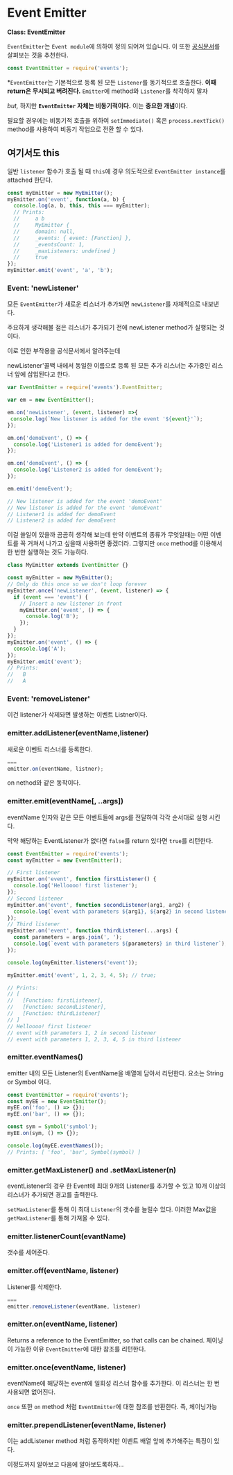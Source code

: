 # Event Emitter

**Class: EventEmitter**

`EventEmitter`는 `Event module`에 의하여 정의 되어져 있습니다.
이 또한 [공식문서](https://nodejs.org/api/events.html#events_emitter_removelistener_eventname_listener)를 살펴보는 것을 추천한다.

```js
const EventEmitter = require('events');
```

*`EventEmitter`는 기본적으로 등록 된 모든 `Listener`를 동기적으로 호출한다. **이때 return은 무시되고 버려진다.** `Emitter`에 method와 `Listener`를 착각하지 말자


*but,* 하지만 **`EventEmitter` 자체는 비동기적이다.**
이는 **중요한 개념**이다.


필요할 경우에는 비동기적 호출을 위하여 `setImmediate()` 혹은 `process.nextTick()` method를 사용하여 비동기 작업으로 전환 할 수 있다.


## 여기서도 this

일반 `listener` 함수가 호출 될 때 `this`에 경우 의도적으로 `EventEmitter instance`를 attached 한단다.

```js
const myEmitter = new MyEmitter();
myEmitter.on('event', function(a, b) {
  console.log(a, b, this, this === myEmitter);
  // Prints:
  //     a b
  //     MyEmitter {
  //     domain: null,
  //     _events: { event: [Function] },
  //     _eventsCount: 1,
  //     _maxListeners: undefined }
  //     true
});
myEmitter.emit('event', 'a', 'b');
```

### Event: 'newListener'

모든 `EventEmitter`가 새로운 리스너가 추가되면 `newListener`를 자체적으로 내보낸다.

주요하게 생각해볼 점은 리스너가 추가되기 전에 newListener method가 실행되는 것이다.

이로 인한 부작용을 공식문서에서 알려주는데

newListener'콜백 내에서 동일한 이름으로 등록 된 모든 추가 리스너는 추가중인 리스너 앞에 삽입된다고 한다.

```js
var EventEmitter = require('events').EventEmitter;

var em = new EventEmitter();

em.on('newListener', (event, listener) =>{
 console.log(`New listener is added for the event '${event}'`);
});

em.on('demoEvent', () => {
  console.log('Listener1 is added for demoEvent');
});

em.on('demoEvent', () => {
  console.log('Listener2 is added for demoEvent');
});

em.emit('demoEvent');

// New listener is added for the event 'demoEvent'
// New listener is added for the event 'demoEvent'
// Listener1 is added for demoEvent
// Listener2 is added for demoEvent
```

이걸 쓸일이 있을까 곰곰히 생각해 보는데 만약 이벤트의 종류가 무엇일때는 어떤 이벤트를 꼭 거쳐서 나가고 싶을때 사용하면 좋겠더라.
그렇지만 `once` method를 이용해서 한 번만 실행하는 것도 가능하다.

```js
class MyEmitter extends EventEmitter {}

const myEmitter = new MyEmitter();
// Only do this once so we don't loop forever
myEmitter.once('newListener', (event, listener) => {
  if (event === 'event') {
    // Insert a new listener in front
    myEmitter.on('event', () => {
      console.log('B');
    });
  }
});
myEmitter.on('event', () => {
  console.log('A');
});
myEmitter.emit('event');
// Prints:
//   B
//   A
```

### Event: 'removeListener'

이건 listener가 삭제돠면 발생하는 이벤트 Listner이다.

### emitter.addListener(eventName,listener)

새로운 이벤트 리스너를 등록한다.
```js
=== 
emitter.on(eventName, listner);
```

on nethod와 같은 동작이다.

### emitter.emit(eventName[, ..args])

eventName 인자와 같은 모든 이벤트들에 args를 전달하여 각각 순서대로 실행 시킨다.

막약 해당하는 EventListener가 없다면 `false`를 return 있다면 `true`를 리턴한다.
```js
const EventEmitter = require('events');
const myEmitter = new EventEmitter();

// First listener
myEmitter.on('event', function firstListener() {
  console.log('Helloooo! first listener');
});
// Second listener
myEmitter.on('event', function secondListener(arg1, arg2) {
  console.log(`event with parameters ${arg1}, ${arg2} in second listener`);
});
// Third listener
myEmitter.on('event', function thirdListener(...args) {
  const parameters = args.join(', ');
  console.log(`event with parameters ${parameters} in third listener`);
});

console.log(myEmitter.listeners('event'));

myEmitter.emit('event', 1, 2, 3, 4, 5); // true;

// Prints:
// [
//   [Function: firstListener],
//   [Function: secondListener],
//   [Function: thirdListener]
// ]
// Helloooo! first listener
// event with parameters 1, 2 in second listener
// event with parameters 1, 2, 3, 4, 5 in third listener
```

### emitter.eventNames()

emitter 내의 모든 Listener의 EventName을 배열에 담아서 리턴한다. 요소는 String or Symbol 이다.

```js
const EventEmitter = require('events');
const myEE = new EventEmitter();
myEE.on('foo', () => {});
myEE.on('bar', () => {});

const sym = Symbol('symbol');
myEE.on(sym, () => {});

console.log(myEE.eventNames());
// Prints: [ 'foo', 'bar', Symbol(symbol) ]
```

### emitter.getMaxListener() and .setMaxListener(n)

eventListener의 경우 한 Event에 최대 9개의 Listener를 추가할 수 있고 10개 이상의 리스너가 추가되면 경고를 출력한다.

`setMaxListener`를 통해 이 최대 `Listener`의 갯수를 늘릴수 있다.
이러한 Max값을 `getMaxListener`를 통해 가져올 수 있다.

### emitter.listenerCount(evantName)

갯수를 세어준다.

### emitter.off(eventName, listener)

Listener를 삭제한다.

```js
===
emitter.removeListener(eventName, listener)
```

### emitter.on(eventName, listener)

Returns a reference to the EventEmitter, so that calls can be chained.
체이닝이 가능한 이유 `EventEmitter`에 대한 참조를 리턴한다.


### emitter.once(eventName, listener)

eventName에 해당하는 event에 일회성 리스너 함수를 추가한다.
이 리스너는 한 번 사용되면 없어진다.

`once` 또한 `on` method 처럼 `EventEmitter`에 대한 참조를 반환한다. 즉, 체이닝가능

### emitter.prependListener(eventName, listener)

이는 addListener method 처럼 동작하지만 이벤트 배열 앞에 추가해주는 특징이 있다.

이정도까지 알아보고 다음에 알아보도록하자...
